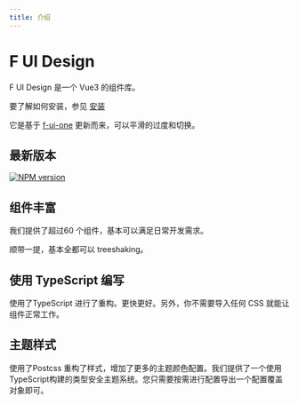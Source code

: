 ```yaml
---
title: 介绍
---
```


<f-back-top></f-back-top>

# F UI Design

F UI Design 是一个 Vue3 的组件库。

要了解如何安装，参见 [安装](/docs/installation.html)

它是基于 [f-ui-one](https://ymf930.gitee.io/f-ui-one/#/guide) 更新而来，可以平滑的过度和切换。

## 最新版本

[![NPM version](https://img.shields.io/npm/v/f-ui-design.svg)](https://www.npmjs.com/package/f-ui-design)

## 组件丰富

我们提供了超过60 个组件，基本可以满足日常开发需求。

顺带一提，基本全都可以 treeshaking。

## 使用 TypeScript 编写

使用了TypeScript 进行了重构。更快更好。另外，你不需要导入任何 CSS 就能让组件正常工作。

## 主题样式

使用了Postcss 重构了样式，增加了更多的主题颜色配置。我们提供了一个使用TypeScript构建的类型安全主题系统。您只需要按需进行配置导出一个配置覆盖对象即可。
